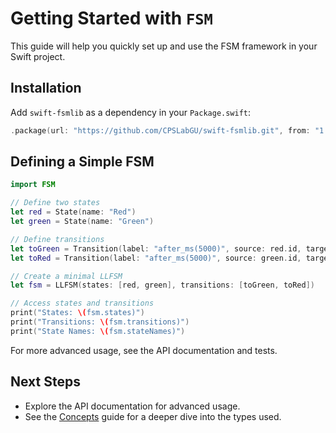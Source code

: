 # Getting Started with ``FSM``

This guide will help you quickly set up and use the FSM framework in your Swift project.

## Installation

Add `swift-fsmlib` as a dependency in your `Package.swift`:

```swift
.package(url: "https://github.com/CPSLabGU/swift-fsmlib.git", from: "1.0.0")
```

## Defining a Simple FSM

```swift
import FSM

// Define two states
let red = State(name: "Red")
let green = State(name: "Green")

// Define transitions
let toGreen = Transition(label: "after_ms(5000)", source: red.id, target: green.id)
let toRed = Transition(label: "after_ms(5000)", source: green.id, target: red.id)

// Create a minimal LLFSM
let fsm = LLFSM(states: [red, green], transitions: [toGreen, toRed])

// Access states and transitions
print("States: \(fsm.states)")
print("Transitions: \(fsm.transitions)")
print("State Names: \(fsm.stateNames)")
```

For more advanced usage, see the API documentation and tests.

## Next Steps

- Explore the API documentation for advanced usage.
- See the [Concepts](Concepts.md) guide for a deeper dive into the types used.
